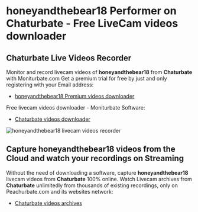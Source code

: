 # honeyandthebear18 Performer on Chaturbate - Free LiveCam videos downloader

## Chaturbate Live Videos Recorder

Monitor and record livecam videos of **honeyandthebear18** from **Chaturbate** with Moniturbate.com
Get a premium trial for free by just and only registering with your Email address:
* [honeyandthebear18 Premium videos downloader](https://moniturbate.com/request-demo-licence-key.html)

Free livecam videos downloader - Moniturbate Software:
* [Chaturbate videos downloader](https://moniturbate.com/moniturbate-download-software.html)

![honeyandthebear18 livecam videos recorder](https://peachurnet.com/templates/moniturbate-software.png)


## Capture honeyandthebear18 videos from the Cloud and watch your recordings on Streaming

Without the need of downloading a software, capture **honeyandthebear18** livecam videos from **Chaturbate** 100% online.
Watch Livecam archives from **Chaturbate** unlimitedly from thousands of existing recordings, only on Peachurbate.com and its websites network:
* [Chaturbate videos archives](https://peachurnet.com/)